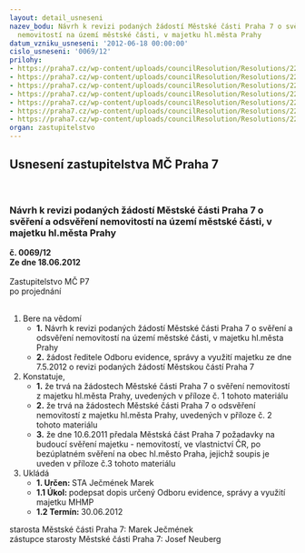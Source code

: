 ```yaml
---
layout: detail_usneseni
nazev_bodu: Návrh k revizi podaných žádostí Městské části Praha 7 o svěření a odsvěření
  nemovitostí na území městské části, v majetku hl.města Prahy
datum_vzniku_usneseni: '2012-06-18 00:00:00'
cislo_usneseni: '0069/12'
prilohy:
- https://praha7.cz/wp-content/uploads/councilResolution/Resolutions/22125/3-12-svereni_tabulka.doc
- https://praha7.cz/wp-content/uploads/councilResolution/Resolutions/22125/3-12-odsvereni_tabulka.doc
- https://praha7.cz/wp-content/uploads/councilResolution/Resolutions/22125/3-12-skmbt_60012061111500.tif
- https://praha7.cz/wp-content/uploads/councilResolution/Resolutions/22125/3-12-skmbt_60012061112140.tif
- https://praha7.cz/wp-content/uploads/councilResolution/Resolutions/22125/3-12-skmbt_60012061112141.tif
- https://praha7.cz/wp-content/uploads/councilResolution/Resolutions/22125/3-12-skmbt_60012061109020.tif
- https://praha7.cz/wp-content/uploads/councilResolution/Resolutions/22125/3-12-0434r.doc
organ: zastupitelstvo
---
```

<div id="ucUsn_pList" class="usn">
	<span><h2>Usnesení zastupitelstva MČ Praha 7 </h2>
<br></span><div class="standBody">
<span><h3>Návrh k revizi podaných žádostí Městské části Praha 7 o svěření a odsvěření nemovitostí na území městské části, v majetku hl.města Prahy</h3></span><div class="center">
		<strong>č. 0069/12</strong><br>
	</div>
<div class="center">
		<strong>Ze dne 18.06.2012</strong><br><br>
	</div>Zastupitelstvo MČ P7<br> po projednání<br><br><ol>
<li>Bere na vědomí<ul>
<li>
<strong>1.</strong> Návrh k revizi podaných žádostí Městské části Praha 7 o svěření a odsvěření nemovitostí na území městské části, v majetku hl.města Prahy</li>
<li>
<strong>2.</strong> žádost ředitele Odboru evidence, správy a využití majetku ze dne 7.5.2012 o revizi podaných žádostí Městskou částí Praha 7</li>
</ul>
</li>
<li>Konstatuje,<ul>
<li>
<strong>1.</strong> že trvá na žádostech Městské části Praha 7 o svěření nemovitostí z majetku hl.města Prahy, uvedených v příloze č. 1 tohoto materiálu</li>
<li>
<strong>2.</strong> že trvá na žádostech Městské části Praha 7 o odsvěření nemovitostí z majetku hl.města Prahy, uvedených v příloze č. 2 tohoto materiálu</li>
<li>
<strong>3.</strong> že dne 10.6.2011 předala Městská část Praha 7 požadavky  na budoucí svěření majetku - nemovitostí, ve vlastnictví  ČR, po bezúplatném svěření na obec hl.město Praha, jejichž soupis je uveden v příloze č.3 tohoto materiálu</li>
</ul>
</li>
<li>Ukládá<ul>
<li>
<strong>1. Určen: </strong>STA Ječmének Marek</li>
<li>
<strong>1.1 Úkol: </strong>podepsat  dopis určený Odboru evidence, správy a využití majetku MHMP </li>
<li>
<strong>1.2 Termín: </strong>30.06.2012</li>
</ul>
</li>
</ol>starosta Městské části Praha 7: Marek Ječmének<br>zástupce starosty Městské části Praha 7: Josef Neuberg
</div>
</div>